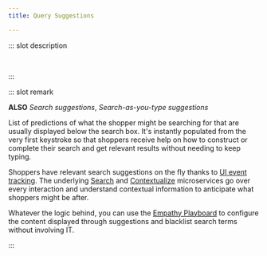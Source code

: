 ```yaml
---
title: Query Suggestions

---
```


::: slot description

</br>

:::

::: slot remark

**ALSO** _Search suggestions_, _Search-as-you-type suggestions_

List of predictions of what the shopper might be searching for that are usually displayed below the search box. It's instantly populated from the very first keystroke so that shoppers receive help on how to construct or complete their search and get relevant results without needing to keep typing.

<!-- Include link to component when available - <DetailSection tags="Microservices"> -->

<!-- **<RouterLink to="/explore-empathy-platform/diagram/microservices">Microservices</RouterLink>**  -->
Shoppers have relevant search suggestions on the fly thanks to [UI event tracking](./../explore-empathy-platform/capture-shopper-interaction). The underlying [Search](../microservices/search-service) and [Contextualize](../microservices/contextualize-service) microservices go over every interaction and understand contextual information to anticipate what shoppers might be after.

<!-- **Powered by** [Tagging microservices](../microservices/tagging-service/), Search microservice -->

[//]: # 'Include link to component when available - <DetailSection tags="Play">'

<!-- **<RouterLink to="/explore-empathy-platform/diagram/play/">Play</RouterLink>**  --> 
Whatever the logic behind, you can use the [Empathy Playboard](../play/) to configure the content displayed through suggestions and blacklist search terms without involving IT.

<!-- **Powered by** Playboard -->
:::

<MoreInfo>

<Flex theme="links">

<GoTo title="Exploring Query Suggestions" to="/explore-empathy-platform/features/query-suggestions-overview"></GoTo>
<GoTo title="Query Suggestions experience" to="../../explore-empathy-platform/experience-search-and-discovery/query-suggestions"></GoTo>

</Flex>

</MoreInfo>


